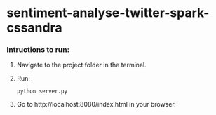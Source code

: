 # sentiment-analyse-twitter-spark-cssandra

### Intructions to run:
1. Navigate to the project folder in the terminal.
2. Run:
    
    `python server.py`

3. Go to http://localhost:8080/index.html in your browser.
